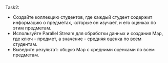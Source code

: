 Task2:
- Создайте коллекцию студентов, где каждый студент содержит информацию о предметах, которые он изучает, и его оценках по этим предметам.
- Используйте Parallel Stream для обработки данных и создания Map, где ключ - предмет, а значение - средняя оценка по всем студентам.
- Выведите результат: общую Map с средними оценками по всем предметам.